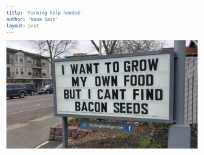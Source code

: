 ```yaml
---
title: 'Farming help needed'
author: 'Noam Sain'
layout: post
---
```


![Farming help needed](/assets/2018/2018-04-bacon-seeds.jpg "Farming help needed")
